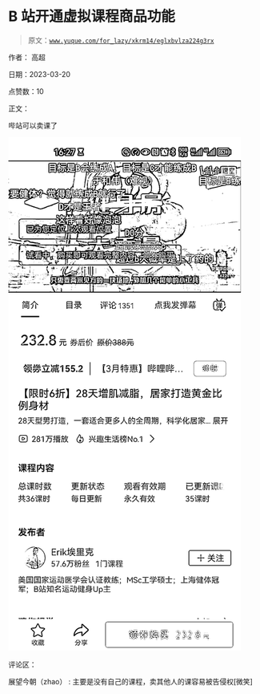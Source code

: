# B 站开通虚拟课程商品功能

> 原文：[`www.yuque.com/for_lazy/xkrm14/eglxbvlza224g3rx`](https://www.yuque.com/for_lazy/xkrm14/eglxbvlza224g3rx)

作者： 高超

日期：2023-03-20

点赞数：10

正文：

哔站可以卖课了

![](img/896d7327fb6e79d60cec2bc142082303.png)  

评论区：

展望今朝（zhao） : 主要是没有自己的课程，卖其他人的课容易被告侵权[微笑]



